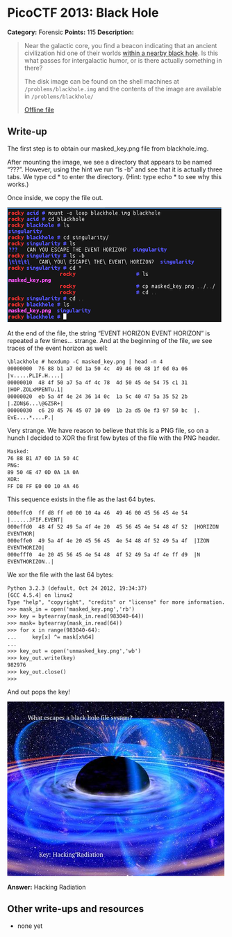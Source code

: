 # PicoCTF 2013: Black Hole

**Category:** Forensic
**Points:** 115
**Description:**

> Near the galactic core, you find a beacon indicating that an ancient civilization hid one of their worlds [within a nearby black hole](https://2013.picoctf.com/problems/blackhole.img). Is this what passes for intergalactic humor, or is there actually something in there?
>
> The disk image can be found on the shell machines at `/problems/blackhole.img` and the contents of the image are available in `/problems/blackhole/`
>
> [Offline file](blackhole.img)

## Write-up

The first step is to obtain our masked_key.png file from blackhole.img.

After mounting the image, we see a directory that appears to be named “???”. However, using the hint we run “ls -b” and see that it is actually three tabs. We type cd * to enter the directory. (Hint: type echo * to see why this works.)

Once inside, we copy the file out.

![](1.png)

At the end of the file, the string “EVENT HORIZON EVENT HORIZON” is repeated a few times… strange. And at the beginning of the file, we see traces of the event horizon as well:

```
\blackhole # hexdump -C masked_key.png | head -n 4
00000000  76 88 b1 a7 0d 1a 50 4c  49 46 00 48 1f 0d 0a 06  |v.....PLIF.H....|
00000010  48 4f 50 a7 5a 4f 4c 78  4d 50 45 4e 54 75 c1 31  |HOP.ZOLxMPENTu.1|
00000020  eb 5a 4f 4e 24 36 14 0c  1a 5c 40 47 5a 35 52 2b  |.ZON$6...\@GZ5R+|
00000030  c6 20 45 76 45 07 10 09  1b 2a d5 0e f3 97 50 bc  |. EvE....*....P.|
```

Very strange. We have reason to believe that this is a PNG file, so on a hunch I decided to XOR the first few bytes of the file with the PNG header.

```
Masked:
76 88 B1 A7 0D 1A 50 4C
PNG:
89 50 4E 47 0D 0A 1A 0A
XOR:
FF D8 FF E0 00 10 4A 46
```

This sequence exists in the file as the last 64 bytes.

```
000effc0  ff d8 ff e0 00 10 4a 46  49 46 00 45 56 45 4e 54  |......JFIF.EVENT|
000effd0  48 4f 52 49 5a 4f 4e 20  45 56 45 4e 54 48 4f 52  |HORIZON EVENTHOR|
000effe0  49 5a 4f 4e 20 45 56 45  4e 54 48 4f 52 49 5a 4f  |IZON EVENTHORIZO|
000efff0  4e 20 45 56 45 4e 54 48  4f 52 49 5a 4f 4e ff d9  |N EVENTHORIZON..|
```

We xor the file with the last 64 bytes:

```
Python 3.2.3 (default, Oct 24 2012, 19:34:37)
[GCC 4.5.4] on linux2
Type "help", "copyright", "credits" or "license" for more information.
>>> mask_in = open('masked_key.png','rb')
>>> key = bytearray(mask_in.read(983040-64))
>>> mask= bytearray(mask_in.read(64))
>>> for x in range(983040-64):
...     key[x] ^= mask[x%64]
...
>>> key_out = open('unmasked_key.png','wb')
>>> key_out.write(key)
982976
>>> key_out.close()
>>>
```

And out pops the key!

![](solve.png)

**Answer:** Hacking Radiation

## Other write-ups and resources

* none yet